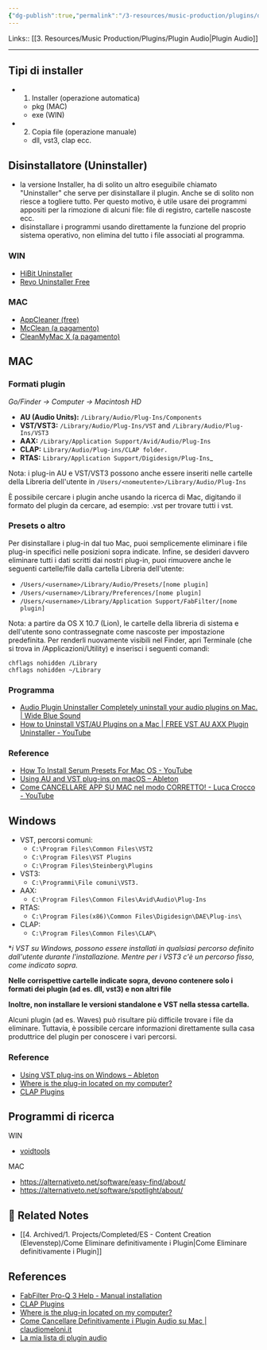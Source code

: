```yaml
---
{"dg-publish":true,"permalink":"/3-resources/music-production/plugins/disinstallare-i-plugins/"}
---
```


Links:: [[3. Resources/Music Production/Plugins/Plugin Audio\|Plugin Audio]]

---
## Tipi di installer

- 1. Installer (operazione automatica)
	- pkg (MAC)
	- exe (WIN)
- 2. Copia file (operazione manuale)
	- dll, vst3, clap ecc.

## Disinstallatore (Uninstaller)

- la versione Installer, ha di solito un altro eseguibile chiamato "Uninstaller" che serve per disinstallare il plugin. Anche se di solito non riesce a togliere tutto. Per questo motivo, è utile usare dei programmi appositi per la rimozione di alcuni file: file di registro, cartelle nascoste ecc.
- disinstallare i programmi usando direttamente la funzione del proprio sistema operativo, non elimina del tutto i file associati al programma. 

### WIN

- [HiBit Uninstaller](https://www.hibitsoft.ir/Uninstaller.html)
- [Revo Uninstaller Free](https://www.revouninstaller.com/it/products/revo-uninstaller-free/)


### MAC

- [AppCleaner (free)](https://freemacsoft.net/appcleaner/)
- [McClean (a pagamento)](https://apps.apple.com/it/app/mcclean/id440318935?mt=12)
- [CleanMyMac X (a pagamento)](https://cleanmymac.com/it)



## MAC


### Formati plugin

_Go/Finder → Computer → Macintosh HD_

- **AU (Audio Units):** `/Library/Audio/Plug-Ins/Components`
- **VST/VST3:** `/Library/Audio/Plug-Ins/VST` and `/Library/Audio/Plug-Ins/VST3`
- **AAX:** `/Library/Application Support/Avid/Audio/Plug-Ins`
- **CLAP:** `Library/Audio/Plug-ins/CLAP folder.`
- **RTAS:** `Library/Application Support/Digidesign/Plug-Ins`_

Nota: i plug-in AU e VST/VST3 possono anche essere inseriti nelle cartelle della Libreria dell'utente in `/Users/<nomeutente>/Library/Audio/Plug-Ins`

È possibile cercare i plugin anche usando la ricerca di Mac, digitando il formato del plugin da cercare, ad esempio: .vst per trovare tutti i vst.

### Presets o altro

Per disinstallare i plug-in dal tuo Mac, puoi semplicemente eliminare i file plug-in specifici nelle posizioni sopra indicate. Infine, se desideri davvero eliminare tutti i dati scritti dai nostri plug-in, puoi rimuovere anche le seguenti cartelle/file dalla cartella Libreria dell'utente:

- `/Users/<username>/Library/Audio/Presets/[nome plugin]`
- `/Users/<username>/Library/Preferences/[nome plugin]`
- `/Users/<username>/Library/Application Support/FabFilter/[nome plugin]`


Nota: a partire da OS X 10.7 (Lion), le cartelle della libreria di sistema e dell'utente sono contrassegnate come nascoste per impostazione predefinita. Per renderli nuovamente visibili nel Finder, apri Terminale (che si trova in /Applicazioni/Utility) e inserisci i seguenti comandi:
```
chflags nohidden /Library
chflags nohidden ~/Library
```


### Programma

- [Audio Plugin Uninstaller Completely uninstall your audio plugins on Mac. | Wide Blue Sound](https://www.widebluesound.com/audio-plugin-uninstaller/)
- [How to Uninstall VST/AU Plugins on a Mac | FREE VST AU AXX Plugin Uninstaller - YouTube](https://www.youtube.com/watch?v=1v4IlqLH0yA)



### Reference

- [How To Install Serum Presets For Mac OS - YouTube](https://youtu.be/UZ61h11r_wE)
- [Using AU and VST plug-ins on macOS – Ableton](https://help.ableton.com/hc/en-us/articles/209068929-Using-AU-and-VST-plug-ins-on-macOS)
- [Come CANCELLARE APP SU MAC nel modo CORRETTO! - Luca Crocco - YouTube](https://www.youtube.com/watch?v=WmlcBSwNDxM)








## Windows

- VST, percorsi comuni:
	- `C:\Program Files\Common Files\VST2`
	- `C:\Program Files\VST Plugins`
	- `C:\Program Files\Steinberg\Plugins`
- VST3: 
	- `C:\Programmi\File comuni\VST3.`
- AAX: 
	- `C:\Program Files\Common Files\Avid\Audio\Plug-Ins`
- RTAS:
	- `C:\Program Files(x86)\Common Files\Digidesign\DAE\Plug-ins\`
- CLAP:
	- `C:\Program Files\Common Files\CLAP\`



\*_i VST su Windows, possono essere installati in qualsiasi percorso definito dall'utente durante l'installazione. Mentre per i VST3 c'è un percorso fisso, come indicato sopra._

**Nelle corrispettive cartelle indicate sopra, devono contenere solo i formati dei plugin (ad es. dll, vst3) e non altri file**

**Inoltre, non installare le versioni standalone e VST nella stessa cartella.**

Alcuni plugin (ad es. Waves) può risultare più difficile trovare i file da eliminare. Tuttavia, è possibile cercare informazioni direttamente sulla casa produttrice del plugin per conoscere i vari percorsi. 

### Reference

- [Using VST plug-ins on Windows – Ableton](https://help.ableton.com/hc/en-us/articles/209071729-Using-VST-plug-ins-on-Windows)
- [Where is the plug-in located on my computer?](https://support.two-notes.com/knowledgebase.php?article=103)
- [CLAP Plugins](https://www.multitrackstudio.com/clapplugin.php)


## Programmi di ricerca

WIN
- [voidtools](https://www.voidtools.com/)

MAC
- https://alternativeto.net/software/easy-find/about/
- https://alternativeto.net/software/spotlight/about/



## 🔗 Related Notes

- [[4. Archived/1. Projects/Completed/ES - Content Creation (Elevenstep)/Come Eliminare definitivamente i Plugin\|Come Eliminare definitivamente i Plugin]]

## References

- [FabFilter Pro-Q 3 Help - Manual installation](https://www.fabfilter.com/help/pro-q/support/manualinstallation)
- [CLAP Plugins](https://www.multitrackstudio.com/clapplugin.php)
- [Where is the plug-in located on my computer?](https://support.two-notes.com/knowledgebase.php?article=103)
- [Come Cancellare Definitivamente i Plugin Audio su Mac | claudiomeloni.it](https://claudiomeloni.it/come-cancellare-definitivamente-i-plugin-audio-su-mac/)
- [La mia lista di plugin audio](https://docs.google.com/spreadsheets/d/1hYe_2ecsCTi_l9xT6lH9ZZquvJy-eNQ9wSXf0_d3Y5I/edit#gid=642549102)

